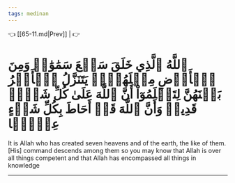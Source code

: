 ```yaml
---
tags: medinan
---
```


👈 [[65-11.md|Prev]] |  👉

# ٱللَّهُ ٱلَّذِي خَلَقَ سَبۡعَ سَمَٰوَٰتٖ وَمِنَ ٱلۡأَرۡضِ مِثۡلَهُنَّۖ يَتَنَزَّلُ ٱلۡأَمۡرُ بَيۡنَهُنَّ لِتَعۡلَمُوٓاْ أَنَّ ٱللَّهَ عَلَىٰ كُلِّ شَيۡءٖ قَدِيرٞ وَأَنَّ ٱللَّهَ قَدۡ أَحَاطَ بِكُلِّ شَيۡءٍ عِلۡمَۢا

It is Allah who has created seven heavens and of the earth, the like of them. [His] command descends among them so you may know that Allah is over all things competent and that Allah has encompassed all things in knowledge

---

